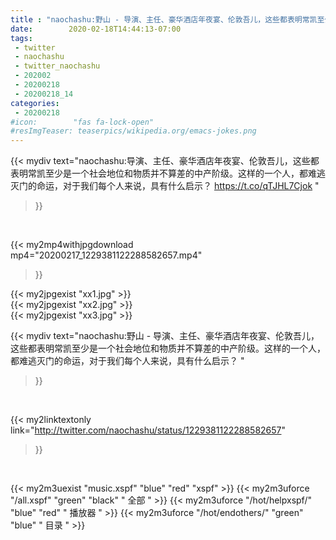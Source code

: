 ```yaml
---
title : "naochashu:野山 - 导演、主任、豪华酒店年夜宴、伦敦吾儿，这些都表明常凯至少是一个社会地位和物质并不算差的中产阶级。这样的一个人，都难逃灭门的命运，对于我们每个人来说，具有什么启示？ "
date:        2020-02-18T14:44:13-07:00
tags:
 - twitter
 - naochashu
 - twitter_naochashu
 - 202002
 - 20200218
 - 20200218_14
categories:
 - 20200218
#icon:        "fas fa-lock-open"
#resImgTeaser: teaserpics/wikipedia.org/emacs-jokes.png
---
```


{{< mydiv text="naochashu:导演、主任、豪华酒店年夜宴、伦敦吾儿，这些都表明常凯至少是一个社会地位和物质并不算差的中产阶级。这样的一个人，都难逃灭门的命运，对于我们每个人来说，具有什么启示？ https://t.co/qTJHL7Cjok "
>}}
<br>


{{< my2mp4withjpgdownload mp4="20200217_1229381122288582657.mp4"
>}}

{{< my2jpgexist "xx1.jpg" >}}<br>
{{< my2jpgexist "xx2.jpg" >}}<br>
{{< my2jpgexist "xx3.jpg" >}}<br>



{{< mydiv text="naochashu:野山 - 导演、主任、豪华酒店年夜宴、伦敦吾儿，这些都表明常凯至少是一个社会地位和物质并不算差的中产阶级。这样的一个人，都难逃灭门的命运，对于我们每个人来说，具有什么启示？ "
>}}
<br>

{{< my2linktextonly link="http://twitter.com/naochashu/status/1229381122288582657"
>}}


<br>

{{< my2m3uexist "music.xspf"        "blue"   "red"    "xspf" >}} {{< my2m3uforce "/all.xspf"         "green"  "black"  " 全部 " >}} {{< my2m3uforce "/hot/helpxspf/"    "blue"   "red"    " 播放器 " >}} {{< my2m3uforce "/hot/endothers/"   "green"  "blue"   " 目录 " >}} 
